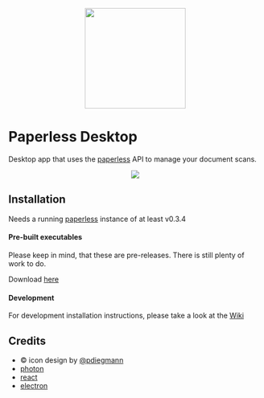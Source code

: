 <p align="center"><img src="http://i.imgur.com/GRzSQpz.png" width="200" /></p>

# Paperless Desktop
Desktop app that uses the [paperless](https://github.com/danielquinn/paperless) API to manage your document scans.

<p align="center"><img src="http://i.imgur.com/WVMq4hG.jpg" /></p>

## Installation

Needs a running [paperless](https://github.com/danielquinn/paperless) instance of at least v0.3.4

#### Pre-built executables

Please keep in mind, that these are pre-releases. There is still plenty of work to do.

Download [here](https://github.com/thomasbrueggemann/paperless-desktop/releases)

#### Development

For development installation instructions, please take a look at the [Wiki](https://github.com/thomasbrueggemann/paperless-desktop/wiki/Development)

## Credits
- &copy; icon design by [@pdiegmann](https://github.com/pdiegmann)
- [photon](https://github.com/connors/photon)
- [react](https://facebook.github.io/react/)
- [electron](http://electron.atom.io/)
